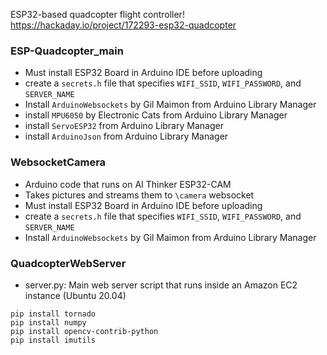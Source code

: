 ESP32-based quadcopter flight controller!\
https://hackaday.io/project/172293-esp32-quadcopter

### ESP-Quadcopter_main
- Must install ESP32 Board in Arduino IDE before uploading
- create a `secrets.h` file that specifies `WIFI_SSID`, `WIFI_PASSWORD`, and `SERVER_NAME`
- Install `ArduinoWebsockets` by Gil Maimon from Arduino Library Manager   
- install `MPU6050` by Electronic Cats from Arduino Library Manager
- install `ServoESP32` from Arduino Library Manager
- install `ArduinoJson` from Arduino Library Manager


### WebsocketCamera
- Arduino code that runs on AI Thinker ESP32-CAM
- Takes pictures and streams them to `\camera` websocket
- Must install ESP32 Board in Arduino IDE before uploading
- create a `secrets.h` file that specifies `WIFI_SSID`, `WIFI_PASSWORD`, and `SERVER_NAME`
- Install `ArduinoWebsockets` by Gil Maimon from Arduino Library Manager   


### QuadcopterWebServer
- server.py: Main web server script that runs inside an Amazon EC2 instance (Ubuntu 20.04)
```
pip install tornado
pip install numpy
pip install opencv-contrib-python
pip install imutils
